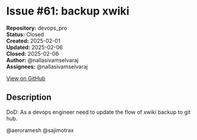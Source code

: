 # Issue #61: backup xwiki

**Repository:** devops_pro  
**Status:** Closed  
**Created:** 2025-02-01  
**Updated:** 2025-02-06  
**Closed:** 2025-02-06  
**Author:** @nallasivamselvaraj  
**Assignees:** @nallasivamselvaraj  

[View on GitHub](https://github.com/Simtestlab/devops_pro/issues/61)

## Description

DoD: As a devops engineer need to update the flow of xwiki backup to git hub.

@aeroramesh @sajimotrax  